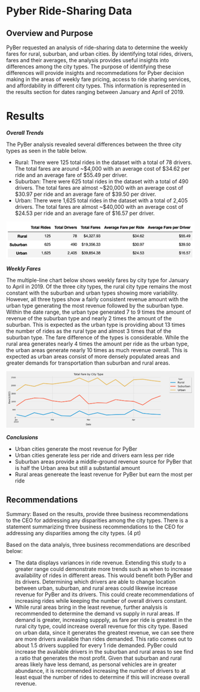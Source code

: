 # Pyber Ride-Sharing Data #

## Overview and Purpose ##

PyBer requested an analysis of ride-sharing data to determine the weekly fares for rural, suburban, and urban cities. By identifying total rides, drivers, fares and their averages, the analysis provides useful insights into differences among the city types. The purpose of identifying these differences will provide insights and recommedations for Pyber decision making in the areas of weekly fare pricing, access to ride sharing services, and affordability in different city types. This information is represented in the results section for dates ranging between January and April of 2019. 

# Results #

***Overall Trends***

The PyBer analysis revealed several differences between the three city types as seen in the table below. 
 - Rural: There were 125 total rides in the dataset with a total of 78 drivers. The total fares are around ~$4,000 with an average cost of $34.62 per ride and an average fare of $55.49 per driver. 
 - Suburban: There were 625 total rides in the dataset with a total of 490 drivers. The total fares are almost ~$20,000 with an average cost of $30.97 per ride and an average fare of $39.50 per driver. 
 - Urban: There were 1,625 total rides in the dataset with a total of 2,405 drivers. The total fares are almost ~$40,000 with an average cost of $24.53 per ride and an average fare of $16.57 per driver. 

<p align="center">
<img src="https://github.com/teachjanderson/PyBer_Analysis/blob/45d3c16bce462534c1189ad0e74686ea1a7a3ff0/analysis/Ride-sharing.png" />

***Weekly Fares***
 
The multiple-line chart below shows weekly fares by city type for January to April in 2019. Of the three city types, the rural city type remains the most constant with the suburban and urban types showing more variability. However, all three types show a fairly consistent revenue amount with the urban type generating the most revenue followed by the suburban type. Within the date range, the urban type generated 7 to 9 times the amount of revenue of the suburban type and nearly 2 times the amount of the suburban. This is expected as the urban type is providing about 13 times the number of rides as the rural type and almost 3 times that of the suburban type. The fare difference of the types is considerable. While the rural area generates nearly 4 times the amount per ride as the urban type, the urban areas generate nearly 10 times as much revenue overall. This is expected as urban areas consist of more densely populated areas and greater demands for transportation than suburban and rural areas.  
 
 <p align="center">
<img src="https://github.com/teachjanderson/PyBer_Analysis/blob/45d3c16bce462534c1189ad0e74686ea1a7a3ff0/analysis/PyBer_fare_summary.png" />
  
***Conclusions***
 - Urban cities generate the most revenue for PyBer
 - Urban cities generate less per ride and drivers earn less per ride
 - Suburban areas provide a middle-ground revenue source for PyBer that is half the Urban area but still a substantial amount
 - Rural areas genereate the least revenue for PyBer but earn the most per ride
  
      
## Recommendations ##
Summary: Based on the results, provide three business recommendations to the CEO for addressing any disparities among the city types. There is a statement summarizing three business recommendations to the CEO for addressing any disparities among the city types. (4 pt)

  
  
Based on the data analyis, three business recommendations are described below:
  - The data displays variances in ride revenue. Extending this study to a greater range could demonstrate more trends such as when to increase availability of rides in different areas. This would benefit both PyBer and its drivers. Determining which drivers are able to change location between urban, suburban, and rural areas could likewise increase revenue for PyBer and its drivers. This could create recommendations of increasing rides while keeping the number of overall drivers constant. 
  - While rural areas bring in the least revenue, further analysis is recommended to determine the demand vs supply in rural areas. If demand is greater, increasing suppply, as fare per ride is greatest in the rural city type, could increase overall revenue for this city type. 
  Based on urban data, since it generates the greatest revenue, we can see there are more drivers available than rides demanded. This ratio comes out to about 1.5 drivers supplied for every 1 ride demanded. PyBer could increase the available drivers in the suburban and rural areas to see find a ratio that generates the most profit. Given that suburban and rural areas likely have less demand, as personal vehicles are in greater abundance, it is recommended increasing the number of drivers to at least equal the number of rides to determine if this will increase overall revenue. 
